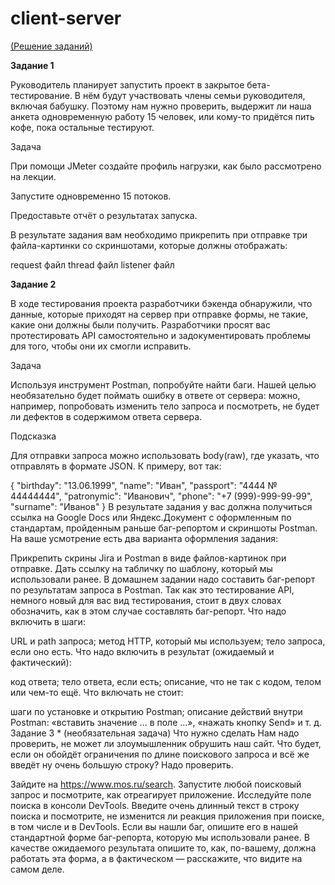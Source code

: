 # client-server

[(Решение заданий)](https://docs.google.com/document/d/1ZfOc9BhGrLpNcC0Pszok9l_k9pGPvDc--n1LZOsQoEs/edit?tab=t.0)



**Задание 1**

Руководитель планирует запустить проект в закрытое бета-тестирование. В нём будут участвовать члены семьи руководителя, включая бабушку. Поэтому нам нужно проверить, выдержит ли наша анкета одновременную работу 15 человек, или кому-то придётся пить кофе, пока остальные тестируют.

Задача

При помощи JMeter создайте профиль нагрузки, как было рассмотрено на лекции.

Запустите одновременно 15 потоков.

Предоставьте отчёт о результатах запуска.

В результате задания вам необходимо прикрепить при отправке три файла-картинки со скриншотами, которые должны отображать:

request файл
thread файл
listener файл


**Задание 2**

В ходе тестирования проекта разработчики бэкенда обнаружили, что данные, которые приходят на сервер при отправке формы, не такие, какие они должны были получить. Разработчики просят вас протестировать API самостоятельно и задокументировать проблемы для того, чтобы они их смогли исправить.

Задача

Используя инструмент Postman, попробуйте найти баги. Нашей целью необязательно будет поймать ошибку в ответе от сервера: можно, например, попробовать изменить тело запроса и посмотреть, не будет ли дефектов в содержимом ответа сервера.

Подсказка

Для отправки запроса можно использовать body(raw), где указать, что отправлять в формате JSON. К примеру, вот так:

{
"birthday": "13.06.1999",
"name": "Иван",
"passport": "4444 № 44444444",
"patronymic": "Иванович",
"phone": "+7 (999)-999-99-99",
"surname": "Иванов"
}
В результате задания у вас должна получиться ссылка на Google Docs или Яндекс.Документ с оформленным по стандартам, пройденным раньше баг-репортом и скриншоты Postman. На ваше усмотрение есть два варианта оформления задания:

Прикрепить скрины Jira и Postman в виде файлов-картинок при отправке.
Дать ссылку на табличку по шаблону, который мы использовали ранее.
В домашнем задании надо составить баг-репорт по результатам запроса в Postman. Так как это тестирование API, немного новый для вас вид тестирования, стоит в двух словах обозначить, как в этом случае составлять баг-репорт. Что надо включить в шаги:

URL и path запроса;
метод HTTP, который мы используем;
тело запроса, если оно есть.
Что надо включить в результат (ожидаемый и фактический):

код ответа;
тело ответа, если есть;
описание, что не так с кодом, телом или чем-то ещё.
Что включать не стоит:

шаги по установке и открытию Postman;
описание действий внутри Postman: «вставить значение ... в поле ...», «нажать кнопку Send» и т. д.
Задание 3 * (необязательная задача)
Что нужно сделать
Нам надо проверить, не может ли злоумышленник обрушить наш сайт. Что будет, если он обойдёт ограничения по длине поискового запроса и всё же введёт ну очень большую строку? Надо проверить.

Зайдите на https://www.mos.ru/search.
Запустите любой поисковый запрос и посмотрите, как отреагирует приложение.
Исследуйте поле поиска в консоли DevTools.
Введите очень длинный текст в строку поиска и посмотрите, не изменится ли реакция приложения при поиске, в том числе и в DevTools.
Если вы нашли баг, опишите его в нашей стандартной форме баг-репорта, которую мы использовали ранее. В качестве ожидаемого результата опишите то, как, по-вашему, должна работать эта форма, а в фактическом — расскажите, что видите на самом деле.
